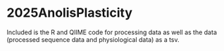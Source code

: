 # 2025AnolisPlasticity
 
Included is the R and QIIME code for processing data as well as the data (processed sequence data and physiological data) as a tsv. 
